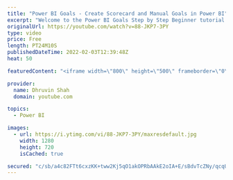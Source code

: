 ```yaml
---
title: "Power BI Goals - Create Scorecard and Manual Goals in Power BI"
excerpt: "Welcome to the Power BI Goals Step by Step Beginner tutorial series, During this session, we will talk about how to create Scorecard and Manual Goals in Power BI. To get started with Goals we need to create a Scorecard in Power BI. Once ou scorecard is created, we can add the Goals within the same scorecard."
originalUrl: https://youtube.com/watch?v=88-JKP7-3PY
type: video
price: Free
length: PT24M10S
publishedDateTime: 2022-02-03T12:39:48Z
heat: 50

featuredContent: "<iframe width=\"800\" height=\"500\" frameborder=\"0\" src=\"https://www.youtube.com/embed/88-JKP7-3PY\" allow=\"accelerometer; autoplay; encrypted-media; gyroscope; picture-in-picture\" allowfullscreen></iframe>"

provider:
  name: Dhruvin Shah
  domain: youtube.com

topics:
  - Power BI

images:
  - url: https://i.ytimg.com/vi/88-JKP7-3PY/maxresdefault.jpg
    width: 1280
    height: 720
    isCached: true

secured: "c/sb/a4c82FTt6cxzKK+tww2Kj5qO1akOPRbAAkE2oIA+E/sBdvTcZNy/qcqUWoCN/S7C9CCUxxdu/IKFGXPSeUu/7LrzpkyEkvDGbcbrxn62+TWtGrHOvCjICPp03oMEtFPnZii+3YbxDdzFAMTvvYN9ZeFKP8FOUbSvPHuln5GPtoXxv1xQO5KqRm/TfMr3QQ77xF5BFiUJsNZR+ln74pWSCAr6Zmm+Hs/muwXC5EIsPkj328zNbCgMsCm3KswZcnrdLjBf3rfAnMCxX3AkULdcNtlsVtwOQ4SJglifRlBamoLG/03wsudy/jRDHLOmmlzITzvRtCOQdNloS5cGo86Rr9ZpEc/0tSOIolwdW5+ypLlpMgBrfWwzSzJqLWO6+iTiX8ppaDGhjtGm3cOzC8hBDl1IMRqryouZfDJgHA=;SU7wKSHbPfjlB/Er4HkcPQ=="
---
```


